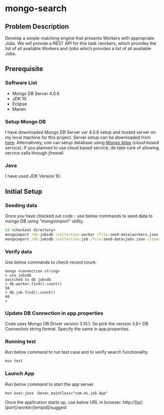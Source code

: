 # mongo-search

## Problem Description
Develop a simple matching engine that presents Workers with appropriate Jobs.  We will provide a REST API for this task /workers, which provides the list of all available Workers and /jobs which provides a list of all available Jobs.

## Prerequisite
### Software List
 - Mongo DB Server 4.0.6
 - JDK 10
 - Eclipse
 - Maven

### Setup Mongo DB
I have downloaded Mongo DB Server ver 4.0.6 setup and hosted server on my local machine for this project. Server setup can be downloaded from [here]( https://www.mongodb.com/download-center/community).
Alternatively, one can setup database using [Mongo Atlas](https://cloud.mongodb.com/) (_cloud based service_). If you planned to use cloud based service, do take care of allowing service calls through *firewall*.

### Java
I have used JDK Version 10.

## Initial Setup
### Seeding data
Once you have checked out code - use below commands to seed data to mongo DB using "mongoimport" utility.

```cmd
cd <checkout directory>
mongoimport /db:jobsdb /collection:worker /file:seed-data\workers.json /jsonArray
mongoimport /db:jobsdb /collection:job /file:seed-data\jobs.json /jsonArray
```

### Verify data
Use below commands to check record count.

```
mongo <connection string>
> use jobsdb
switched to db jobsdb
> db.worker.find().count()
50
> db.job.find().count()
40
>
```

### Update DB Connection in app.properties
Code uses Mongo DB Driver version 3.10.1. So pick the version 3.6+ DB Connection string format. Specify the same in app.properties.

### Running test

Run below command to run test case and to verify search functionality.

```cmd
mvn test
```

### Launch App
Run below command to start the app server.
```
mvn exec:java -Dexec.mainClass="com.ms.job.App"

```

Once the application starts up, use below URL in browser.
http://[ip]:[port]/worker/[empid]/suggest 
